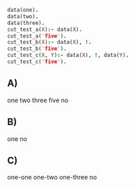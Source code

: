 ``` prolog
data(one).
data(two).
data(three).
cut_test_a(X):- data(X).
cut_test_a('five').
cut_test_b(X):- data(X), !.
cut_test_b('five').
cut_test_c(X, Y):- data(X), !, data(Y).
cut_test_c('five').
```

## A)
one
two
three
five
no

## B)
one
no

## C)
one-one
one-two
one-three
no

